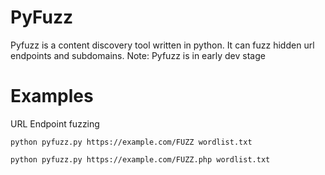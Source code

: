 # PyFuzz 
Pyfuzz is a content discovery tool written in python. It can fuzz hidden url endpoints and subdomains.
Note: Pyfuzz is in early dev stage 

# Examples

URL Endpoint fuzzing
```
python pyfuzz.py https://example.com/FUZZ wordlist.txt

python pyfuzz.py https://example.com/FUZZ.php wordlist.txt
```



